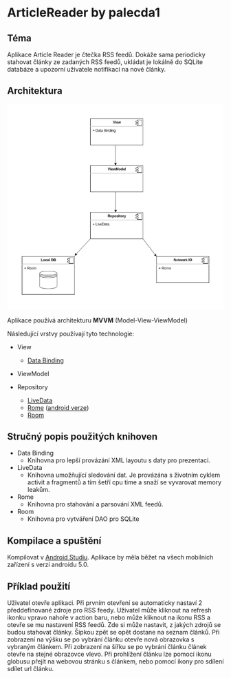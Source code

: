 # ArticleReader by palecda1

## Téma

Aplikace Article Reader je čtečka RSS feedů. Dokáže sama periodicky stahovat články ze zadaných RSS feedů, ukládat je lokálně do SQLite databáze a upozorní uživatele notifikací na nové články.

## Architektura

![architecture](https://raw.githubusercontent.com/Palda97/ArticleReaderpalecda1/master/articleReader.png)

Aplikace používá architekturu **MVVM** (Model-View-ViewModel)

Následující vrstvy používají tyto technologie:

- View
  - [Data Binding](https://developer.android.com/topic/libraries/data-binding)
- ViewModel

- Repository
  - [LiveData](https://developer.android.com/topic/libraries/architecture/livedata)
  - [Rome](http://rometools.github.io/rome/) ([android verze](https://code.google.com/archive/p/android-rome-feed-reader/))
  - [Room](https://developer.android.com/training/data-storage/room)

## Stručný popis použitých knihoven

- Data Binding
  - Knihovna pro lepší provázání XML layoutu s daty pro prezentaci.
- LiveData
  - Knihovna umožňující sledování dat. Je provázána s životním cyklem activit a fragmentů a tím šetří cpu time a snaží se vyvarovat memory leakům.
- Rome
  - Knihovna pro stahování a parsování XML feedů.
- Room
  - Knihovna pro vytváření DAO pro SQLite

## Kompilace a spuštění

Kompilovat v [Android Studiu](https://developer.android.com/studio/). Aplikace by měla běžet na všech mobilních zařízení s verzí androidu 5.0.

## Příklad použití

Uživatel otevře aplikaci. Při prvním otevření se automaticky nastaví 2 předdefinované zdroje pro RSS feedy. Uživatel může kliknout na refresh ikonku vpravo nahoře v action baru, nebo může kliknout na ikonu RSS a otevře se mu nastavení RSS feedů. Zde si může nastavit, z jakých zdrojů se budou stahovat články. Šipkou zpět se opět dostane na seznam článků. Při zobrazení na výšku se po vybrání článku otevře nová obrazovka s vybraným článkem. Při zobrazení na šířku se po vybrání článku článek otevře na stejné obrazovce vlevo. Při prohlížení článku lze pomocí ikonu globusu přejít na webovou stránku s článkem, nebo pomocí ikony pro sdílení sdílet url článku.


